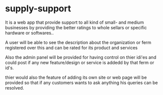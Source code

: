 # supply-support
It is a web app that provide support to all kind of small- and medium businesses by providing the better ratings to whole sellars 
or specific hardware or softwares..

A user will be able to see the description about the organization or ferm registered over this and can be rated for its product and services


Also the admin panel will be provided for having control on thier idi'es 
and could post if any new feature/design or service is addedd by that ferm or id's.

thier would also the feature of adding its own site or web page will be provided so that if any customers wants to ask anything his queries can be resolved. 
